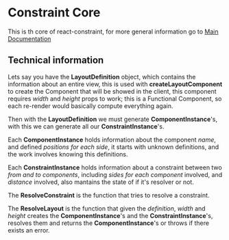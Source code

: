 # Constraint Core

This is th core of react-constraint, for more general information go to [Main Documentation](../../README.md)  

## Technical information

Lets say you have the **LayoutDefinition** object, which contains the information about an entire view, this is used with **createLayoutComponent** to create the Component that will be showed in the client, this component requires _width_ and _height_ props to work; this is a Functional Component, so each re-render would basically compute everything again.

Then with the **LayoutDefinition** we must generate **ComponentInstance**'s, with this we can generate all our **ConstraintInstance**'s.

Each **ComponentInstance** holds information about the component _name_, and defined _positions for each side_, it starts with unknown definitions, and the work involves knowing this definitions.

Each **ConstraintInstance** holds information about a constraint between two _from and to components_, including _sides for each component_ involved, and _distance_ involved, also mantains the state of if it's resolver or not.

The **ResolveConstraint** is the function that tries to resolve a constraint.

The **ResolveLayout** is the function that given the _definition_, _width_ and _height_ creates the **ComponentInstance**'s and the **ConstraintInstance**'s, resolves them and returns the **ComponentInstance**'s or throws if there exists an error.
